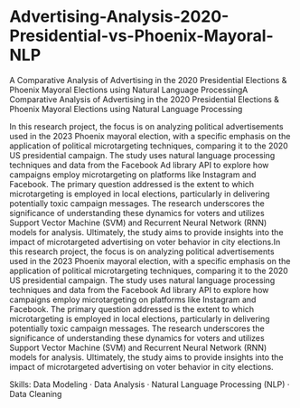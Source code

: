 # Advertising-Analysis-2020-Presidential-vs-Phoenix-Mayoral-NLP



A Comparative Analysis of Advertising in the 2020 Presidential Elections & Phoenix Mayoral Elections using Natural Language ProcessingA Comparative Analysis of Advertising in the 2020 Presidential Elections & Phoenix Mayoral Elections using Natural Language Processing



In this research project, the focus is on analyzing political advertisements used in the 2023 Phoenix mayoral election, with a specific emphasis on the application of political microtargeting techniques, comparing it to the 2020 US presidential campaign. The study uses natural language processing techniques and data from the Facebook Ad library API to explore how campaigns employ microtargeting on platforms like Instagram and Facebook. The primary question addressed is the extent to which microtargeting is employed in local elections, particularly in delivering potentially toxic campaign messages. The research underscores the significance of understanding these dynamics for voters and utilizes Support Vector Machine (SVM) and Recurrent Neural Network (RNN) models for analysis. Ultimately, the study aims to provide insights into the impact of microtargeted advertising on voter behavior in city elections.In this research project, the focus is on analyzing political advertisements used in the 2023 Phoenix mayoral election, with a specific emphasis on the application of political microtargeting techniques, comparing it to the 2020 US presidential campaign. The study uses natural language processing techniques and data from the Facebook Ad library API to explore how campaigns employ microtargeting on platforms like Instagram and Facebook. The primary question addressed is the extent to which microtargeting is employed in local elections, particularly in delivering potentially toxic campaign messages. The research underscores the significance of understanding these dynamics for voters and utilizes Support Vector Machine (SVM) and Recurrent Neural Network (RNN) models for analysis. Ultimately, the study aims to provide insights into the impact of microtargeted advertising on voter behavior in city elections.

Skills: Data Modeling · Data Analysis · Natural Language Processing (NLP) · Data Cleaning
